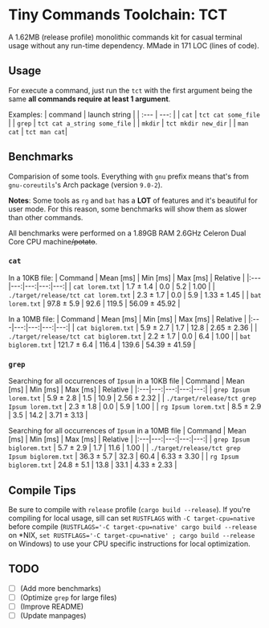 # Tiny Commands Toolchain: TCT
A 1.62MB (release profile) monolithic commands kit for casual terminal usage without any run-time dependency. MMade in 171 LOC (lines of code).

## Usage
For execute a command, just run the `tct` with the first argument being the same **all commands require at least 1 argument**.

Examples:
| command | launch string |
| :--- | ---: |
| `cat` | `tct cat some_file` |
| `grep` | `tct cat a_string some_file` |
| `mkdir` | `tct mkdir new_dir` |
| `man cat` | `tct man cat`|

## Benchmarks
Comparision of some tools. Everything with `gnu` prefix means that's from `gnu-coreutils`'s Arch package (version `9.0-2`).

**Notes**: Some tools as `rg` and `bat` has a **LOT** of features and it's beautiful for user mode. For this reason, some benchmarks will show them as slower than other commands.

All benchmarks were performed on a 1.89GB RAM 2.6GHz Celeron Dual Core CPU machine~~/potato~~.

### `cat`
In a 10KB file:
| Command | Mean [ms] | Min [ms] | Max [ms] | Relative |
|:---|---:|---:|---:|---:|
| `cat lorem.txt` | 1.7 ± 1.4 | 0.0 | 5.2 | 1.00 |
| `./target/release/tct cat lorem.txt` | 2.3 ± 1.7 | 0.0 | 5.9 | 1.33 ± 1.45 |
| `bat lorem.txt` | 97.8 ± 5.9 | 92.6 | 119.5 | 56.09 ± 45.92 |

In a 10MB file:
| Command | Mean [ms] | Min [ms] | Max [ms] | Relative |
|:---|---:|---:|---:|---:|
| `cat biglorem.txt` | 5.9 ± 2.7 | 1.7 | 12.8 | 2.65 ± 2.36 |
| `./target/release/tct cat biglorem.txt` | 2.2 ± 1.7 | 0.0 | 6.4 | 1.00 |
| `bat biglorem.txt` | 121.7 ± 6.4 | 116.4 | 139.6 | 54.39 ± 41.59 |

### `grep`
Searching for all occurrences of `Ipsum` in a 10KB file
| Command | Mean [ms] | Min [ms] | Max [ms] | Relative |
|:---|---:|---:|---:|---:|
| `grep Ipsum lorem.txt` | 5.9 ± 2.8 | 1.5 | 10.9 | 2.56 ± 2.32 |
| `./target/release/tct grep Ipsum lorem.txt` | 2.3 ± 1.8 | 0.0 | 5.9 | 1.00 |
| `rg Ipsum lorem.txt` | 8.5 ± 2.9 | 3.5 | 14.2 | 3.71 ± 3.13 |

Searching for all occurrences of `Ipsum` in a 10MB file
| Command | Mean [ms] | Min [ms] | Max [ms] | Relative |
|:---|---:|---:|---:|---:|
| `grep Ipsum biglorem.txt` | 5.7 ± 2.9 | 1.7 | 11.6 | 1.00 |
| `./target/release/tct grep Ipsum biglorem.txt` | 36.3 ± 5.7 | 32.3 | 60.4 | 6.33 ± 3.30 |
| `rg Ipsum biglorem.txt` | 24.8 ± 5.1 | 13.8 | 33.1 | 4.33 ± 2.33 |

## Compile Tips
Be sure to compile with `release` profile (`cargo build --release`). If you're compiling for local usage, sill can set `RUSTFLAGS` with `-C target-cpu=native` before compile (`RUSTFLAGS='-C target-cpu=native' cargo build --release` on \*NIX, `set RUSTFLAGS='-C target-cpu=native' ; cargo build --release` on Windows) to use your CPU specific instructions for local optimization.

## TODO
- [ ] (Add more benchmarks)
- [ ] (Optimize `grep` for large files)
- [ ] (Improve README)
- [ ] (Update manpages)
